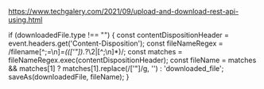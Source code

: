 https://www.techgalery.com/2021/09/upload-and-download-rest-api-using.html


if (downloadedFile.type !== "") {
        const contentDispositionHeader = event.headers.get('Content-Disposition');
        const fileNameRegex = /filename[^;=\n]*=((['"]).*?\2|[^;\n]*)/;
        const matches = fileNameRegex.exec(contentDispositionHeader);
        const fileName = matches && matches[1] ? matches[1].replace(/['"]/g, '') : 'downloaded_file';
        saveAs(downloadedFile, fileName);
      }

